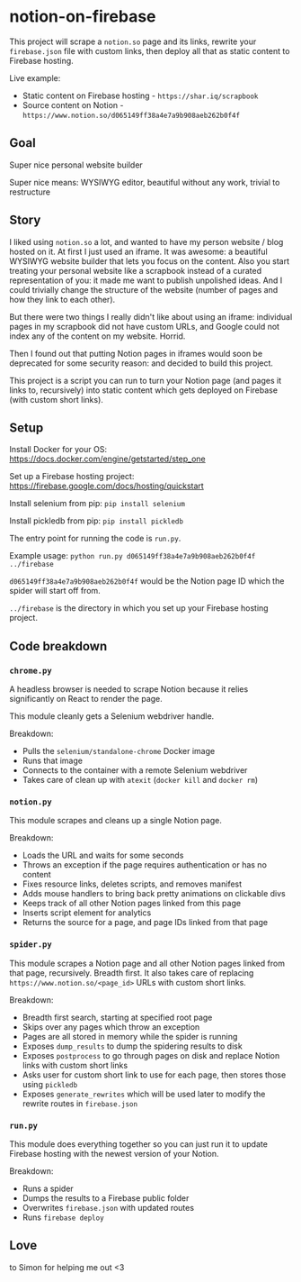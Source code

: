 # notion-on-firebase

This project will scrape a `notion.so` page and its links, rewrite your `firebase.json` file with custom links, then deploy all that as static content to Firebase hosting.


Live example:
- Static content on Firebase hosting - `https://shar.iq/scrapbook`
- Source content on Notion - `https://www.notion.so/d065149ff38a4e7a9b908aeb262b0f4f`


## Goal

Super nice personal website builder

Super nice means: WYSIWYG editor, beautiful without any work, trivial to restructure


## Story

I liked using `notion.so` a lot, and wanted to have my person website / blog hosted on it. At first I just used an iframe. It was awesome: a beautiful WYSIWYG website builder that lets you focus on the content. Also you start treating your personal website like a scrapbook instead of a curated representation of you: it made me want to publish unpolished ideas. And I could trivially change the structure of the website (number of pages and how they link to each other).

But there were two things I really didn't like about using an iframe: individual pages in my scrapbook did not have custom URLs, and Google could not index any of the content on my website. Horrid.

Then I found out that putting Notion pages in iframes would soon be deprecated for some security reason: and decided to build this project. 

This project is a script you can run to turn your Notion page (and pages it links to, recursively) into static content which gets deployed on Firebase (with custom short links).


## Setup

Install Docker for your OS: https://docs.docker.com/engine/getstarted/step_one

Set up a Firebase hosting project: https://firebase.google.com/docs/hosting/quickstart

Install selenium from pip: `pip install selenium`

Install pickledb from pip: `pip install pickledb`


The entry point for running the code is `run.py`.

Example usage: `python run.py d065149ff38a4e7a9b908aeb262b0f4f ../firebase`

`d065149ff38a4e7a9b908aeb262b0f4f` would be the Notion page ID which the spider will start off from.

`../firebase` is the directory in which you set up your Firebase hosting project.


## Code breakdown

### `chrome.py`

A headless browser is needed to scrape Notion because it relies significantly on React to render the page.

This module cleanly gets a Selenium webdriver handle.

Breakdown:
- Pulls the `selenium/standalone-chrome` Docker image
- Runs that image
- Connects to the container with a remote Selenium webdriver
- Takes care of clean up with `atexit` (`docker kill` and `docker rm`)


### `notion.py`

This module scrapes and cleans up a single Notion page. 

Breakdown:
- Loads the URL and waits for some seconds
- Throws an exception if the page requires authentication or has no content
- Fixes resource links, deletes scripts, and removes manifest
- Adds mouse handlers to bring back pretty animations on clickable divs
- Keeps track of all other Notion pages linked from this page
- Inserts script element for analytics
- Returns the source for a page, and page IDs linked from that page


### `spider.py`

This module scrapes a Notion page and all other Notion pages linked from that page, recursively. Breadth first. It also takes care of replacing `https://www.notion.so/<page_id>` URLs with custom short links.

Breakdown:
- Breadth first search, starting at specified root page
- Skips over any pages which throw an exception
- Pages are all stored in memory while the spider is running
- Exposes `dump_results` to dump the spidering results to disk
- Exposes `postprocess` to go through pages on disk and replace Notion links with custom short links
- Asks user for custom short link to use for each page, then stores those using `pickledb`
- Exposes `generate_rewrites` which will be used later to modify the rewrite routes in `firebase.json`


### `run.py`

This module does everything together so you can just run it to update Firebase hosting with the newest version of your Notion.

Breakdown:
- Runs a spider
- Dumps the results to a Firebase public folder
- Overwrites `firebase.json` with updated routes
- Runs `firebase deploy`


## Love

to Simon for helping me out <3
